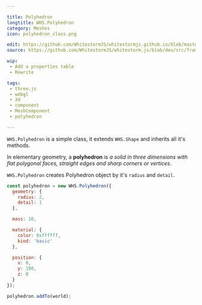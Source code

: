 ```yaml
---

title: Polyhedron
longtitle: WHS.Polyhedron
category: Meshes
icon: polyhedron_class.png

edit: https://github.com/WhitestormJS/whitestormjs.github.io/blob/master/src/pages/docs/meshes/polyhedron.md
source: https://github.com/WhitestormJS/whitestorm.js/blob/dev/src/framework/components/meshes/Polyhedron.js

wip: 
 - Add a properties table
 - Rewrite

tags:
 - three.js
 - webgl
 - 3d
 - component
 - MeshComponent
 - polyhedron

---
```


`WHS.Polyhedron` is a simple class, it extends `WHS.Shape` and inherits all it's methods.

In elementary geometry, a **polyhedron** is *a solid in three dimensions with flat polygonal faces, straight edges and sharp corners or vertices*.

`WHS.Polyhedron` creates Polyhedron object by it's `radius` and `detail`.

```javascript
const polyhedron = new WHS.Polyhedron({
  geometry: {
    radius: 2,
    detail: 1
  },

  mass: 10,

  material: {
    color: 0xffffff,
    kind: 'basic'
  },

  position: {
    x: 0,
    y: 100,
    z: 0
  }
});

polyhedron.addTo(world);
```
